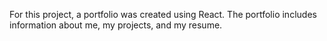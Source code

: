 For this project, a portfolio was created using React. The portfolio includes information about me, my projects, and my resume.
